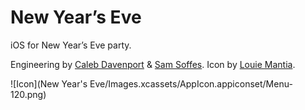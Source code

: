 # New Year’s Eve

iOS for New Year’s Eve party.

Engineering by [Caleb Davenport](https://twitter.com/calebd) & [Sam Soffes](https://twitter.com/soffes). Icon by [Louie Mantia](https://twitter.com/mantia).

![Icon](New Year's Eve/Images.xcassets/AppIcon.appiconset/Menu-120.png)
